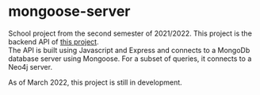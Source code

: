 # mongoose-server
School project from the second semester of 2021/2022. This project is the backend API of [this project](https://github.com/TeaDrinkingProgrammer/Angular).  
The API is built using Javascript and Express and connects to a MongoDb database server using Mongoose. For a subset of queries, it connects to a Neo4j server.  

As of March 2022, this project is still in development.
